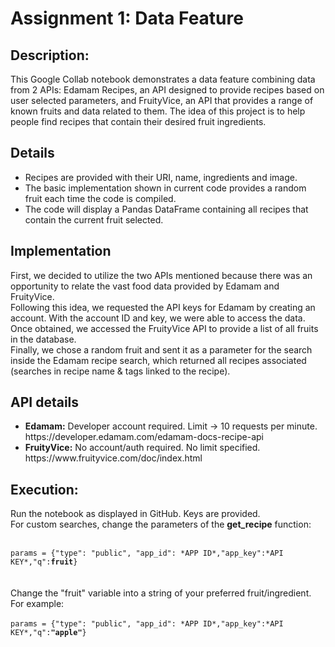 <h1>Assignment 1: Data Feature</h1>

<h2>Description:</h2>
This Google Collab notebook demonstrates a data feature combining data from 2 APIs: Edamam Recipes, an API designed to provide recipes based on user selected parameters, and FruityVice, an API that provides a range of known fruits and data related to them. The idea of this project is to help people find recipes that contain their desired fruit ingredients.

<h2>Details</h2>
<ul>
<li>Recipes are provided with their URI, name, ingredients and image.
<li>The basic implementation shown in current code provides a random fruit each time the code is compiled.
<li>The code will display a Pandas DataFrame containing all recipes that contain the current fruit selected.
</ul>

<h2>Implementation</h2>
First, we decided to utilize the two APIs mentioned because there was an opportunity to relate the vast food data provided by Edamam and FruityVice.
<br>
Following this idea, we requested the API keys for Edamam by creating an account. With the account ID and key, we were able to access the data. Once obtained, we accessed the FruityVice API to provide a list of all fruits in the database.
<br>
Finally, we chose a random fruit and sent it as a parameter for the search inside the Edamam recipe search, which returned all recipes associated (searches in recipe name & tags linked to the recipe).

<h2>API details</h2>
<ul>
<li><strong>Edamam:</strong> Developer account required. Limit -> 10 requests per minute.
<a src="https://developer.edamam.com/edamam-docs-recipe-api">https://developer.edamam.com/edamam-docs-recipe-api</a>
<li><strong>FruityVice:</strong> No account/auth required. No limit specified.
<a src="https://www.fruityvice.com/doc/index.html">https://www.fruityvice.com/doc/index.html</a>
</ul>

<h2>Execution:</h2>
Run the notebook as displayed in GitHub. Keys are provided.<br>For custom searches, change the parameters of the <strong>get_recipe</strong> function:<br>
<br>
<code>
params = {"type": "public", "app_id": *APP ID*,"app_key":*API KEY*,"q":<strong>fruit</strong>} 
</code><br><br>
Change the "fruit" variable into a string of your preferred fruit/ingredient. For example: <br><br>
<code>params = {"type": "public", "app_id": *APP ID*,"app_key":*API KEY*,"q":<strong>"apple"</strong>}</code>
